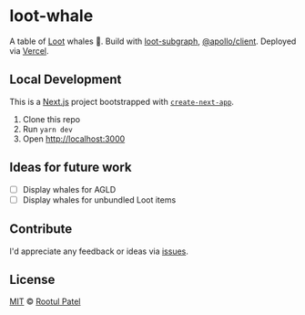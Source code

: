 # loot-whale

A table of [Loot](https://www.lootproject.com/) whales 🐳. Build with [loot-subgraph](https://github.com/divinerobes/loot-subgraph), [@apollo/client](https://www.apollographql.com/docs/react/). Deployed via [Vercel](https://vercel.com).

## Local Development

This is a [Next.js](https://nextjs.org/) project bootstrapped with [`create-next-app`](https://github.com/vercel/next.js/tree/canary/packages/create-next-app).

1. Clone this repo
1. Run `yarn dev`
1. Open [http://localhost:3000](http://localhost:3000)

## Ideas for future work

- [ ] Display whales for AGLD
- [ ] Display whales for unbundled Loot items

## Contribute

I'd appreciate any feedback or ideas via [issues](https://github.com/rootulp/loot-leaderboard/issues/new).

## License

[MIT](https://rootulp.mit-license.org/) © [Rootul Patel](https://rootulp.com)
